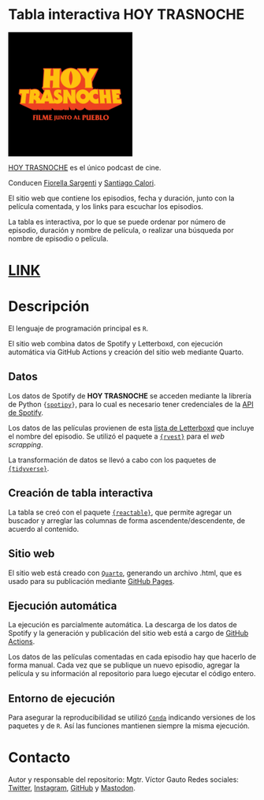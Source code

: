 # Tabla interactiva HOY TRASNOCHE

<img src="img/logo.jpeg" width=50% align="center">

[HOY TRASNOCHE](https://open.spotify.com/show/6C4MdNWQSPhmzBlIVau30e?si=a46908e386a94946) es el único podcast de cine.

Conducen [Fiorella Sargenti](https://www.instagram.com/fiosargenti) y [Santiago Calori](https://www.instagram.com/sancalori).

El sitio web que contiene los episodios, fecha y duración, junto con la película comentada, y los links para escuchar los episodios.

La tabla es interactiva, por lo que se puede ordenar por número de episodio, duración y nombre de película, o realizar una búsqueda por nombre de episodio o película.

# [LINK](https://vhgauto.github.io/ht.buscador/)

# Descripción

El lenguaje de programación principal es <code>R</code>. 

El sitio web combina datos de Spotify y Letterboxd, con ejecución automática via GitHub Actions y creación del sitio web mediante Quarto.

## Datos

Los datos de Spotify de <b>HOY TRASNOCHE</b> se acceden mediante la librería de Python <code>{[spotipy](https://spotipy.readthedocs.io/)}</code>, para lo cual es necesario tener credenciales de la [API de Spotify](https://developer.spotify.com/documentation/web-api).

Los datos de las películas provienen de esta [lista de Letterboxd](https://letterboxd.com/matiasec/list/hoy-trasnoche-con-capitulo/) que incluye el nombre del episodio. Se utilizó el paquete a <code>[{rvest}](https://rvest.tidyverse.org/)</code> para el <i>web scrapping</i>.

La transformación de datos se llevó a cabo con los paquetes de <code>[{tidyverse}](https://www.tidyverse.org/)</code>.

## Creación de tabla interactiva

La tabla se creó con el paquete <code>[{reactable}](https://glin.github.io/reactable/)</code>, que permite agregar un buscador y arreglar las columnas de forma ascendente/descendente, de acuerdo al contenido.

## Sitio web

El sitio web está creado con <code>[Quarto](https://quarto.org/)</code>, generando un archivo .html, que es usado para su publicación mediante [GitHub Pages](https://pages.github.com/).

## Ejecución automática

La ejecución es parcialmente automática. La descarga de los datos de Spotify y la generación y publicación del sitio web está a cargo de [GitHub Actions](https://docs.github.com/es/actions).

Los datos de las películas comentadas en cada episodio hay que hacerlo de forma manual. Cada vez que se publique un nuevo episodio, agregar la película y su información al repositorio para luego ejecutar el código entero.

## Entorno de ejecución

Para asegurar la reproducibilidad se utilizó <code>[Conda](https://docs.conda.io/en/latest/)</code> indicando versiones de los paquetes y de <code>R</code>. Así las funciones mantienen siempre la misma ejecución.

# Contacto

Autor y responsable del repositorio: Mgtr. Víctor Gauto
Redes sociales: [Twitter](https://twitter.com/vhgauto), [Instagram](https://www.instagram.com/vhgauto/), [GitHub](https://github.com/vhgauto) y [Mastodon](https://mastodon.social/@vhgauto).
